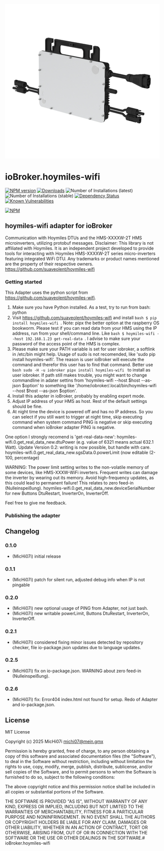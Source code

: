 ![Logo](admin/hoymiles-wifi.png)
# ioBroker.hoymiles-wifi

[![NPM version](http://img.shields.io/npm/v/iobroker.hoymiles-wifi.svg)](https://www.npmjs.com/package/iobroker.hoymiles-wifi)
[![Downloads](https://img.shields.io/npm/dm/iobroker.hoymiles-wifi.svg)](https://www.npmjs.com/package/iobroker.hoymiles-wifi)
![Number of Installations (latest)](http://iobroker.live/badges/hoymiles-wifi-installed.svg)
![Number of Installations (stable)](http://iobroker.live/badges/hoymiles-wifi-stable.svg)
[![Dependency Status](https://img.shields.io/david/MicHi07i/iobroker.hoymiles-wifi.svg)](https://david-dm.org/MicHi07i/iobroker.hoymiles-wifi)
[![Known Vulnerabilities](https://snyk.io/test/github/MicHi07i/ioBroker.hoymiles-wifi/badge.svg)](https://snyk.io/test/github/MicHi07i/ioBroker.hoymiles-wifi)

[![NPM](https://nodei.co/npm/iobroker.hoymiles-wifi.png?downloads=true)](https://nodei.co/npm/iobroker.hoymiles-wifi/)

## hoymiles-wifi adapter for ioBroker

Communication with Hoymiles DTUs and the HMS-XXXXW-2T HMS microinverters, utilizing protobuf messages. Disclaimer: This library is not affiliated with Hoymiles. It is an independent project developed to provide tools for interacting with Hoymiles HMS-XXXXW-2T series micro-inverters featuring integrated WiFi DTU. Any trademarks or product names mentioned are the property of their respective owners. https://github.com/suaveolent/hoymiles-wifi

### Getting started

This Adapter uses the python script from https://github.com/suaveolent/hoymiles-wifi.
1) Make sure you have Python installed. As a test, try to run from bash: python
2) Visit https://github.com/suaveolent/hoymiles-wifi and install
       `bash
    $ pip install hoymiles-wifi
    `. Note: pipx the better option at the raspberry OS bookworm.
   Please test if you can read data from your HMS using the IP address, run from your shell/command line. Like 
       `bash
   $ hoymiles-wifi --host 192.168.1.23 get-real-data
   `. 
   I advise to make sure your password of the access point of the HMS is complex.
3) Please make sure your PATH variable is set for user iobroker, a softlink in /etc/bin might help. Usage of sudo is not recomended, like 'sudo pip install hoymiles-wifi'. The reason is user ioBroker will execute the command and therefor this user has to find that command. Better use `bash
sudo -H -u iobroker pipx install hoymiles-wifi
` to install as user iobroker. If path still makes trouble, you might want to change commandline in adater settins from 'hoymiles-wifi --host $host --as-json $option' to something like '/home/iobroker/.local/bin/hoymiles-wifi --host $host --as-json $option'.
4) Install this adapter in ioBroker, probably by enabling expert mode.
5) Adjust IP address of your HMS as host. Rest of the default settings should be fine.
6) At night time the device is powered off and has no IP address. So you can select if you still want to trigger at night time, skip executing command when system command PING is negative or skip executing command when ioBroker adapter PING is negative.



One option I strongly recomend is 'get-real-data-new':
hoymiles-wifi.0.get_real_data_new.dtuPower (e.g. value of 6321 means actual 632.1 Watt).
Update Version 0.2: writing is now possible, but handle with care.
hoymiles-wifi.0.get_real_data_new.sgsData.0.powerLimit (now editable (2-100, percentage)

WARNING: The power limit setting writes to the non-volatile memory of some devices, like HMS-XXXW-WiFi inverters. Frequent writes can damage the inverter by wearing out its memory. Avoid high-frequency updates, as this could lead to permanent failure! This relates to zero feed-in (Nulleinspeißung).
hoymiles-wifi.0.get_real_data_new.deviceSerialNumber for new Buttons 
DtuRestart, InverterOn, InverterOff.

Feel free to give me feedback.



### Publishing the adapter

## Changelog

### 0.1.0
* (MicHi07i) initial release
### 0.1.1
* (MicHi07i) patch for silent run, adjusted debug info when IP is not pingable
### 0.2.0
* (MicHi07i) new optional usage of PING from Adapter, not just bash.
* (MicHi07i) new writable powerLimit, Buttons DtuRestart, InverterOn, InverterOff.
### 0.2.1
* (MicHi07i) considered fixing minor issues detected by repository checker, file io-package.json updates due to language updates.
### 0.2.5
* (MicHi07i) fix on io-package.json. WARNING about zero feed-in (Nulleinspeißung).
### 0.2.6
* (MicHi07i) fix: Error404 index.html not found for setup. Redo of Adapter and io-package.json.


## License
MIT License

Copyright (c) 2025 MicHi07i <michi07@mein.gmx>

Permission is hereby granted, free of charge, to any person obtaining a copy
of this software and associated documentation files (the "Software"), to deal
in the Software without restriction, including without limitation the rights
to use, copy, modify, merge, publish, distribute, sublicense, and/or sell
copies of the Software, and to permit persons to whom the Software is
furnished to do so, subject to the following conditions:

The above copyright notice and this permission notice shall be included in all
copies or substantial portions of the Software.

THE SOFTWARE IS PROVIDED "AS IS", WITHOUT WARRANTY OF ANY KIND, EXPRESS OR
IMPLIED, INCLUDING BUT NOT LIMITED TO THE WARRANTIES OF MERCHANTABILITY,
FITNESS FOR A PARTICULAR PURPOSE AND NONINFRINGEMENT. IN NO EVENT SHALL THE
AUTHORS OR COPYRIGHT HOLDERS BE LIABLE FOR ANY CLAIM, DAMAGES OR OTHER
LIABILITY, WHETHER IN AN ACTION OF CONTRACT, TORT OR OTHERWISE, ARISING FROM,
OUT OF OR IN CONNECTION WITH THE SOFTWARE OR THE USE OR OTHER DEALINGS IN THE
SOFTWARE.# ioBroker.hoymiles-wifi
